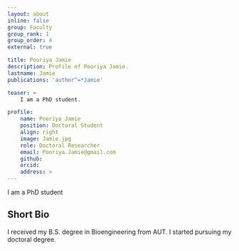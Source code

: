 ```yaml
---
layout: about
inline: false
group: Faculty
group_rank: 1
group_order: 4
external: true

title: Pooriya Jamie
description: Profile of Pooriya Jamie.
lastname: Jamie
publications: 'author^=*Jamie'

teaser: >
    I am a PhD student.

profile:
    name: Pooriya Jamie
    position: Doctoral Student    
    align: right
    image: Jamie.jpg
    role: Doctoral Researcher
    email: Pooriya.Jamie@gmail.com
    github: 
    orcid: 
    address: >
---
```


I am a PhD student

## Short Bio

I received my B.S. degree in Bioengineering from AUT. I started pursuing my doctoral degree.